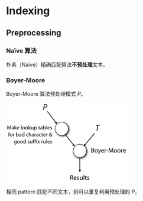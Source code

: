 # Indexing

## Preprocessing

### Naïve 算法

朴素（Naïve）精确匹配算法**不预处理**文本。

### Boyer-Moore

Boyer-Moore 算法预处理模式 $P$。

<img src="./images/image-20250409100026614.png" alt="image-20250409100026614" style="zoom: 33%;" />

相同 pattern 匹配不同文本，则可以重复利用预处理的 $P$。


